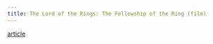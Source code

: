 ```yaml
---
title: The Lord of the Rings: The Fellowship of the Ring (film)
---
```


[article](http://en.wikipedia.org/wiki/The_Lord_of_the_Rings:_The_Fellowship_of_the_Ring%7CWikipedia)